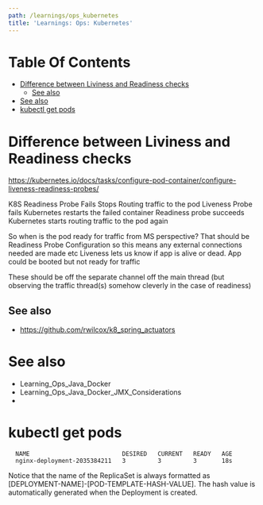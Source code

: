 ```yaml
---
path: /learnings/ops_kubernetes
title: 'Learnings: Ops: Kubernetes'
---
```

# Table Of Contents

<!-- toc -->

- [Difference between Liviness and Readiness checks](#difference-between-liviness-and-readiness-checks)
  * [See also](#see-also)
- [See also](#see-also-1)
- [kubectl get pods](#kubectl-get-pods)

<!-- tocstop -->

# Difference between Liviness and Readiness checks

https://kubernetes.io/docs/tasks/configure-pod-container/configure-liveness-readiness-probes/

K8S
Readiness Probe Fails
Stops Routing traffic to the pod
Liveness Probe fails
Kubernetes restarts the failed container
Readiness probe succeeds
Kubernetes starts routing traffic to the pod again

So when is the pod ready for traffic from MS perspective?  That should be Readiness Probe Configuration so this means any external connections needed are made etc
Liveness lets us know if app is alive or dead.  App could be booted but not ready for traffic

These should be off the separate channel off the main thread (but observing the traffic thread(s) somehow cleverly in the case of readiness)

## See also

  * https://github.com/rwilcox/k8_spring_actuators

# See also

  * Learning_Ops_Java_Docker
  * Learning_Ops_Java_Docker_JMX_Considerations
  *

# kubectl get pods

      NAME                          DESIRED   CURRENT   READY   AGE
      nginx-deployment-2035384211   3         3         3       18s

Notice that the name of the ReplicaSet is always formatted as [DEPLOYMENT-NAME]-[POD-TEMPLATE-HASH-VALUE]. The hash value is automatically generated when the Deployment is created.
